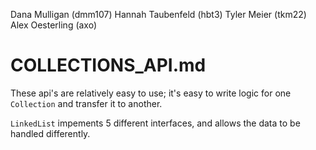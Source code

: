 Dana Mulligan (dmm107)
Hannah Taubenfeld (hbt3)
Tyler Meier (tkm22)
Alex Oesterling (axo)

# COLLECTIONS_API.md

These api's are relatively easy to use; it's easy to write logic for one `Collection` and transfer it to another.

`LinkedList` impements 5 different interfaces, and allows the data to be handled differently.
